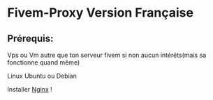 # Fivem-Proxy Version Française
## Prérequis:
Vps ou Vm autre que ton serveur fivem si non aucun intérêts(mais sa fonctionne quand même)

Linux Ubuntu ou Debian

Installer [Nginx](https://docs.nginx.com/nginx/admin-guide/installing-nginx/installing-nginx-open-source/#installing-prebuilt-debian-packages) !
